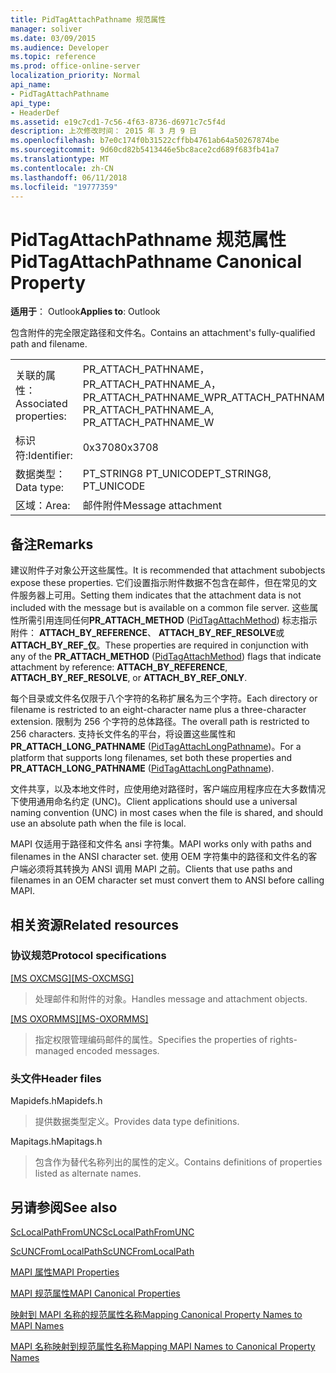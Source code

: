 ```yaml
---
title: PidTagAttachPathname 规范属性
manager: soliver
ms.date: 03/09/2015
ms.audience: Developer
ms.topic: reference
ms.prod: office-online-server
localization_priority: Normal
api_name:
- PidTagAttachPathname
api_type:
- HeaderDef
ms.assetid: e19c7cd1-7c56-4f63-8736-d6971c7c5f4d
description: 上次修改时间： 2015 年 3 月 9 日
ms.openlocfilehash: b7e0c174f0b31522cffbb4761ab64a50267874be
ms.sourcegitcommit: 9d60cd82b5413446e5bc8ace2cd689f683fb41a7
ms.translationtype: MT
ms.contentlocale: zh-CN
ms.lasthandoff: 06/11/2018
ms.locfileid: "19777359"
---
```

# <a name="pidtagattachpathname-canonical-property"></a><span data-ttu-id="41061-103">PidTagAttachPathname 规范属性</span><span class="sxs-lookup"><span data-stu-id="41061-103">PidTagAttachPathname Canonical Property</span></span>

  
  
<span data-ttu-id="41061-104">**适用于**： Outlook</span><span class="sxs-lookup"><span data-stu-id="41061-104">**Applies to**: Outlook</span></span> 
  
<span data-ttu-id="41061-105">包含附件的完全限定路径和文件名。</span><span class="sxs-lookup"><span data-stu-id="41061-105">Contains an attachment's fully-qualified path and filename.</span></span>
  
|||
|:-----|:-----|
|<span data-ttu-id="41061-106">关联的属性：</span><span class="sxs-lookup"><span data-stu-id="41061-106">Associated properties:</span></span>  <br/> |<span data-ttu-id="41061-107">PR_ATTACH_PATHNAME，PR_ATTACH_PATHNAME_A，PR_ATTACH_PATHNAME_W</span><span class="sxs-lookup"><span data-stu-id="41061-107">PR_ATTACH_PATHNAME, PR_ATTACH_PATHNAME_A, PR_ATTACH_PATHNAME_W</span></span>  <br/> |
|<span data-ttu-id="41061-108">标识符:</span><span class="sxs-lookup"><span data-stu-id="41061-108">Identifier:</span></span>  <br/> |<span data-ttu-id="41061-109">0x3708</span><span class="sxs-lookup"><span data-stu-id="41061-109">0x3708</span></span>  <br/> |
|<span data-ttu-id="41061-110">数据类型：</span><span class="sxs-lookup"><span data-stu-id="41061-110">Data type:</span></span>  <br/> |<span data-ttu-id="41061-111">PT_STRING8 PT_UNICODE</span><span class="sxs-lookup"><span data-stu-id="41061-111">PT_STRING8, PT_UNICODE</span></span>  <br/> |
|<span data-ttu-id="41061-112">区域：</span><span class="sxs-lookup"><span data-stu-id="41061-112">Area:</span></span>  <br/> |<span data-ttu-id="41061-113">邮件附件</span><span class="sxs-lookup"><span data-stu-id="41061-113">Message attachment</span></span>  <br/> |
   
## <a name="remarks"></a><span data-ttu-id="41061-114">备注</span><span class="sxs-lookup"><span data-stu-id="41061-114">Remarks</span></span>

<span data-ttu-id="41061-115">建议附件子对象公开这些属性。</span><span class="sxs-lookup"><span data-stu-id="41061-115">It is recommended that attachment subobjects expose these properties.</span></span> <span data-ttu-id="41061-116">它们设置指示附件数据不包含在邮件，但在常见的文件服务器上可用。</span><span class="sxs-lookup"><span data-stu-id="41061-116">Setting them indicates that the attachment data is not included with the message but is available on a common file server.</span></span> <span data-ttu-id="41061-117">这些属性所需引用连同任何**PR_ATTACH_METHOD** ([PidTagAttachMethod](pidtagattachmethod-canonical-property.md)) 标志指示附件： **ATTACH_BY_REFERENCE**、 **ATTACH_BY_REF_RESOLVE**或**ATTACH_BY_REF_仅**。</span><span class="sxs-lookup"><span data-stu-id="41061-117">These properties are required in conjunction with any of the **PR_ATTACH_METHOD** ([PidTagAttachMethod](pidtagattachmethod-canonical-property.md)) flags that indicate attachment by reference: **ATTACH_BY_REFERENCE**, **ATTACH_BY_REF_RESOLVE**, or **ATTACH_BY_REF_ONLY**.</span></span> 
  
<span data-ttu-id="41061-118">每个目录或文件名仅限于八个字符的名称扩展名为三个字符。</span><span class="sxs-lookup"><span data-stu-id="41061-118">Each directory or filename is restricted to an eight-character name plus a three-character extension.</span></span> <span data-ttu-id="41061-119">限制为 256 个字符的总体路径。</span><span class="sxs-lookup"><span data-stu-id="41061-119">The overall path is restricted to 256 characters.</span></span> <span data-ttu-id="41061-120">支持长文件名的平台，将设置这些属性和**PR_ATTACH_LONG_PATHNAME** ([PidTagAttachLongPathname](pidtagattachlongpathname-canonical-property.md))。</span><span class="sxs-lookup"><span data-stu-id="41061-120">For a platform that supports long filenames, set both these properties and **PR_ATTACH_LONG_PATHNAME** ([PidTagAttachLongPathname](pidtagattachlongpathname-canonical-property.md)).</span></span> 
  
<span data-ttu-id="41061-121">文件共享，以及本地文件时，应使用绝对路径时，客户端应用程序应在大多数情况下使用通用命名约定 (UNC)。</span><span class="sxs-lookup"><span data-stu-id="41061-121">Client applications should use a universal naming convention (UNC) in most cases when the file is shared, and should use an absolute path when the file is local.</span></span>
  
<span data-ttu-id="41061-122">MAPI 仅适用于路径和文件名 ansi 字符集。</span><span class="sxs-lookup"><span data-stu-id="41061-122">MAPI works only with paths and filenames in the ANSI character set.</span></span> <span data-ttu-id="41061-123">使用 OEM 字符集中的路径和文件名的客户端必须将其转换为 ANSI 调用 MAPI 之前。</span><span class="sxs-lookup"><span data-stu-id="41061-123">Clients that use paths and filenames in an OEM character set must convert them to ANSI before calling MAPI.</span></span> 
  
## <a name="related-resources"></a><span data-ttu-id="41061-124">相关资源</span><span class="sxs-lookup"><span data-stu-id="41061-124">Related resources</span></span>

### <a name="protocol-specifications"></a><span data-ttu-id="41061-125">协议规范</span><span class="sxs-lookup"><span data-stu-id="41061-125">Protocol specifications</span></span>

<span data-ttu-id="41061-126">[[MS OXCMSG]](http://msdn.microsoft.com/library/7fd7ec40-deec-4c06-9493-1bc06b349682%28Office.15%29.aspx)</span><span class="sxs-lookup"><span data-stu-id="41061-126">[[MS-OXCMSG]](http://msdn.microsoft.com/library/7fd7ec40-deec-4c06-9493-1bc06b349682%28Office.15%29.aspx)</span></span>
  
> <span data-ttu-id="41061-127">处理邮件和附件的对象。</span><span class="sxs-lookup"><span data-stu-id="41061-127">Handles message and attachment objects.</span></span>
    
<span data-ttu-id="41061-128">[[MS OXORMMS]](http://msdn.microsoft.com/library/a121dda4-48f3-41f8-b12f-170f533038bb%28Office.15%29.aspx)</span><span class="sxs-lookup"><span data-stu-id="41061-128">[[MS-OXORMMS]](http://msdn.microsoft.com/library/a121dda4-48f3-41f8-b12f-170f533038bb%28Office.15%29.aspx)</span></span>
  
> <span data-ttu-id="41061-129">指定权限管理编码邮件的属性。</span><span class="sxs-lookup"><span data-stu-id="41061-129">Specifies the properties of rights-managed encoded messages.</span></span>
    
### <a name="header-files"></a><span data-ttu-id="41061-130">头文件</span><span class="sxs-lookup"><span data-stu-id="41061-130">Header files</span></span>

<span data-ttu-id="41061-131">Mapidefs.h</span><span class="sxs-lookup"><span data-stu-id="41061-131">Mapidefs.h</span></span>
  
> <span data-ttu-id="41061-132">提供数据类型定义。</span><span class="sxs-lookup"><span data-stu-id="41061-132">Provides data type definitions.</span></span>
    
<span data-ttu-id="41061-133">Mapitags.h</span><span class="sxs-lookup"><span data-stu-id="41061-133">Mapitags.h</span></span>
  
> <span data-ttu-id="41061-134">包含作为替代名称列出的属性的定义。</span><span class="sxs-lookup"><span data-stu-id="41061-134">Contains definitions of properties listed as alternate names.</span></span>
    
## <a name="see-also"></a><span data-ttu-id="41061-135">另请参阅</span><span class="sxs-lookup"><span data-stu-id="41061-135">See also</span></span>



[<span data-ttu-id="41061-136">ScLocalPathFromUNC</span><span class="sxs-lookup"><span data-stu-id="41061-136">ScLocalPathFromUNC</span></span>](sclocalpathfromunc.md)
  
[<span data-ttu-id="41061-137">ScUNCFromLocalPath</span><span class="sxs-lookup"><span data-stu-id="41061-137">ScUNCFromLocalPath</span></span>](scuncfromlocalpath.md)


[<span data-ttu-id="41061-138">MAPI 属性</span><span class="sxs-lookup"><span data-stu-id="41061-138">MAPI Properties</span></span>](mapi-properties.md)
  
[<span data-ttu-id="41061-139">MAPI 规范属性</span><span class="sxs-lookup"><span data-stu-id="41061-139">MAPI Canonical Properties</span></span>](mapi-canonical-properties.md)
  
[<span data-ttu-id="41061-140">映射到 MAPI 名称的规范属性名称</span><span class="sxs-lookup"><span data-stu-id="41061-140">Mapping Canonical Property Names to MAPI Names</span></span>](mapping-canonical-property-names-to-mapi-names.md)
  
[<span data-ttu-id="41061-141">MAPI 名称映射到规范属性名称</span><span class="sxs-lookup"><span data-stu-id="41061-141">Mapping MAPI Names to Canonical Property Names</span></span>](mapping-mapi-names-to-canonical-property-names.md)

